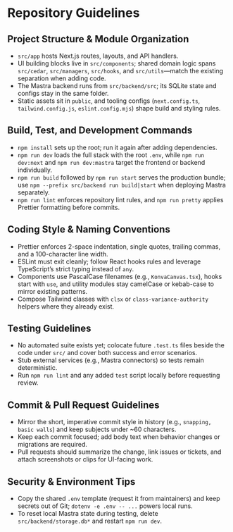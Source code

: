 # Repository Guidelines

## Project Structure & Module Organization
- `src/app` hosts Next.js routes, layouts, and API handlers.
- UI building blocks live in `src/components`; shared domain logic spans `src/cedar`, `src/managers`, `src/hooks`, and `src/utils`—match the existing separation when adding code.
- The Mastra backend runs from `src/backend/src`; its SQLite state and configs stay in the same folder.
- Static assets sit in `public`, and tooling configs (`next.config.ts`, `tailwind.config.js`, `eslint.config.mjs`) shape build and styling rules.

## Build, Test, and Development Commands
- `npm install` sets up the root; run it again after adding dependencies.
- `npm run dev` loads the full stack with the root `.env`, while `npm run dev:next` and `npm run dev:mastra` target the frontend or backend individually.
- `npm run build` followed by `npm run start` serves the production bundle; use `npm --prefix src/backend run build|start` when deploying Mastra separately.
- `npm run lint` enforces repository lint rules, and `npm run pretty` applies Prettier formatting before commits.

## Coding Style & Naming Conventions
- Prettier enforces 2-space indentation, single quotes, trailing commas, and a 100-character line width.
- ESLint must exit cleanly; follow React hooks rules and leverage TypeScript’s strict typing instead of `any`.
- Components use PascalCase filenames (e.g., `KonvaCanvas.tsx`), hooks start with `use`, and utility modules stay camelCase or kebab-case to mirror existing patterns.
- Compose Tailwind classes with `clsx` or `class-variance-authority` helpers where they already exist.

## Testing Guidelines
- No automated suite exists yet; colocate future `.test.ts` files beside the code under `src/` and cover both success and error scenarios.
- Stub external services (e.g., Mastra connectors) so tests remain deterministic.
- Run `npm run lint` and any added `test` script locally before requesting review.

## Commit & Pull Request Guidelines
- Mirror the short, imperative commit style in history (e.g., `snapping, basic walls`) and keep subjects under ~60 characters.
- Keep each commit focused; add body text when behavior changes or migrations are required.
- Pull requests should summarize the change, link issues or tickets, and attach screenshots or clips for UI-facing work.

## Security & Environment Tips
- Copy the shared `.env` template (request it from maintainers) and keep secrets out of Git; `dotenv -e .env -- ...` powers local runs.
- To reset local Mastra state during testing, delete `src/backend/storage.db*` and restart `npm run dev`.
